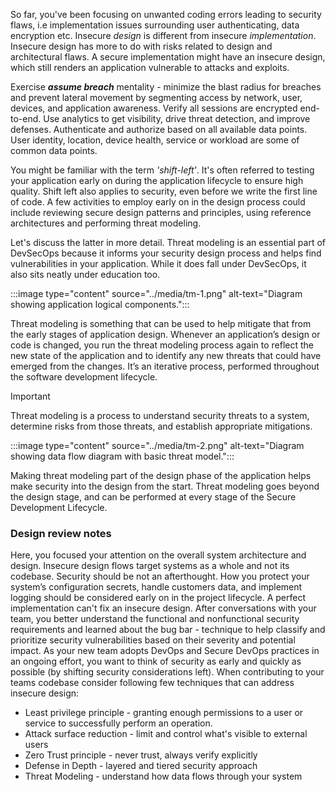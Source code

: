 
So far, you've been focusing on unwanted coding errors leading to security flaws, i.e implementation issues surrounding user authenticating, data encryption etc. Insecure *design* is different from insecure *implementation*. Insecure design has more to do with risks related to design and architectural flaws. A secure implementation might have an insecure design, which still renders an application vulnerable to attacks and exploits.​

Exercise ***assume breach*** mentality - minimize the blast radius for breaches and prevent lateral movement by segmenting access by network, user, devices, and application awareness. Verify all sessions are encrypted end-to-end. Use analytics to get visibility, drive threat detection, and improve defenses. Authenticate and authorize based on all available data points. User identity, location, device health, service or workload are some of common data points.

You might be familiar with the term *'shift-left'*. It's often referred to testing your application early on during the application lifecycle to ensure high quality. Shift left also applies to security, even before we write the first line of code. A few activities to employ early on in the design process could include reviewing secure design patterns and principles, using reference architectures and performing threat modeling.

Let's discuss the latter in more detail. Threat modeling is an essential part of DevSecOps because it informs your security design process and helps find vulnerabilities in your application. While it does fall under DevSecOps, it also sits neatly under education too.

:::image type="content" source="../media/tm-1.png" alt-text="Diagram showing application logical components.":::

Threat modeling is something that can be used to help mitigate that from the early stages of application design.
Whenever an application’s design or code is changed, you run the threat modeling process again to reflect the new state of the application and to identify any new threats that could have emerged from the changes. It’s an iterative process, performed throughout the software development lifecycle.

> [!IMPORTANT]
> Threat modeling is a process to understand security threats to a system, determine risks from those threats, and establish appropriate mitigations.

:::image type="content" source="../media/tm-2.png" alt-text="Diagram showing data flow diagram with basic threat model.":::

Making threat modeling part of the design phase of the application helps make security into the design from the start. Threat modeling goes beyond the design stage, and can be performed at every stage of the Secure Development Lifecycle.

### Design review notes

Here, you focused your attention on the overall system architecture and design. Insecure design flows target systems as a whole and not its codebase.
Security should be not an afterthought. How you protect your system’s configuration secrets, handle customers data, and implement logging should be considered early on in the project lifecycle. A perfect implementation can't fix an insecure design.​
After conversations with your team, you better understand the functional and nonfunctional security requirements and learned about the bug bar - technique to help classify and prioritize security vulnerabilities based on their severity and potential impact.
As your new team adopts DevOps and Secure DevOps practices in an ongoing effort, you want to think of security as early and quickly as possible (by shifting security considerations left).
When contributing to your teams codebase consider following few techniques that can address insecure design:

- Least privilege​ principle - granting enough permissions to a user or service to successfully perform an operation.
- Attack surface reduction​ - limit and control what's visible to external users
- Zero Trust​ principle - never trust, always verify explicitly
- Defense in Depth​ - layered and tiered security approach
- Threat Modeling​ - understand how data flows through your system